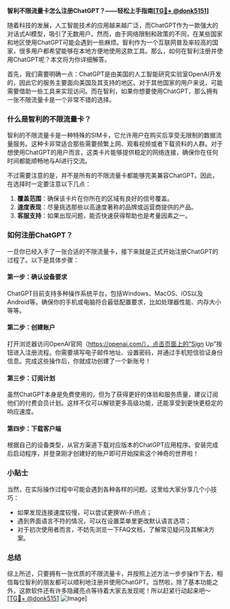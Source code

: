 **智利不限流量卡怎么注册ChatGPT？——轻松上手指南[[TG💪+ @donk5151](https://t.me/s/donk5151)]**

随着科技的发展，人工智能技术的应用越来越广泛，而ChatGPT作为一款强大的对话式AI模型，吸引了无数用户。然而，由于网络限制和政策的不同，在某些国家和地区使用ChatGPT可能会遇到一些麻烦。智利作为一个互联网普及率较高的国家，很多用户都希望能够在本地方便地使用这款工具。那么，如何在智利注册并使用ChatGPT呢？本文将为你详细解答。

首先，我们需要明确一点：ChatGPT是由美国的人工智能研究实验室OpenAI开发的，因此它的服务主要面向美国及其支持的地区。对于其他国家的用户来说，可能需要借助一些工具来实现访问。而在智利，如果你想要使用ChatGPT，那么拥有一张不限流量卡是一个非常不错的选择。

### 什么是智利的不限流量卡？

智利的不限流量卡是一种特殊的SIM卡，它允许用户在购买后享受无限制的数据流量服务。这种卡非常适合那些需要频繁上网、观看视频或者下载资料的人群。对于想使用ChatGPT的用户而言，这类卡片能够提供稳定的网络连接，确保你在任何时间都能顺畅地与AI进行交流。

不过需要注意的是，并不是所有的不限流量卡都能够完美兼容ChatGPT。因此，在选择时一定要注意以下几点：

1. **覆盖范围**：确保该卡片在你所在的区域有良好的信号覆盖。
2. **速度表现**：尽量挑选那些以高速度著称的品牌或运营商提供的产品。
3. **客服支持**：如果出现问题，能否快速获得帮助也是考量因素之一。

### 如何注册ChatGPT？

一旦你已经入手了一张合适的不限流量卡，接下来就是正式开始注册ChatGPT的过程了。以下是具体步骤：

#### 第一步：确认设备要求
ChatGPT目前支持多种操作系统平台，包括Windows、MacOS、iOS以及Android等。确保你的手机或电脑符合最低配置要求，比如处理器性能、内存大小等等。

#### 第二步：创建账户
打开浏览器访问OpenAI官网（https://openai.com/），点击页面上的“Sign Up”按钮进入注册流程。你需要填写电子邮件地址、设置密码，并通过手机短信验证身份信息。完成这些操作后，你就成功创建了一个新账号！

#### 第三步：订阅计划
虽然ChatGPT本身是免费使用的，但为了获得更好的体验和服务质量，建议订阅他们的付费会员计划。这样不仅可以解锁更多高级功能，还能享受到更快更稳定的响应速度。

#### 第四步：下载客户端
根据自己的设备类型，从官方渠道下载对应版本的ChatGPT应用程序。安装完成后启动程序，并登录刚才创建好的账户即可开始探索这个神奇的世界啦！

### 小贴士

当然，在实际操作过程中可能会遇到各种各样的问题。这里给大家分享几个小技巧：

- 如果发现连接速度较慢，可以尝试更换Wi-Fi热点；
- 遇到界面语言不符的情况，可以在设置菜单里更改默认语言选项；
- 对于初次使用者而言，不妨先浏览一下FAQ文档，了解常见疑问及其解决方案。

### 总结

综上所述，只要拥有一张优质的不限流量卡，并按照上述方法一步步操作下去，相信每位智利的朋友都可以顺利地注册并使用ChatGPT。当然啦，除了基本功能之外，这款软件还有许多隐藏亮点等待着大家去发现呢！所以赶紧行动起来吧～ [[TG💪+ @donk5151](https://t.me/s/donk5151) ![Image](https://i.postimg.cc/rwNCRYN7/Snipaste-2025-04-30-17-27-05.png)]